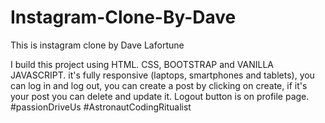 # Instagram-Clone-By-Dave
This is instagram clone by Dave Lafortune

I build this project using HTML. CSS, BOOTSTRAP and VANILLA JAVASCRIPT.
it's fully responsive (laptops, smartphones and tablets), 
you can log in and log out, you can create a post by clicking on create, if it's your post you can delete and update it.
Logout button is on profile page.
#passionDriveUs
#AstronautCodingRitualist

